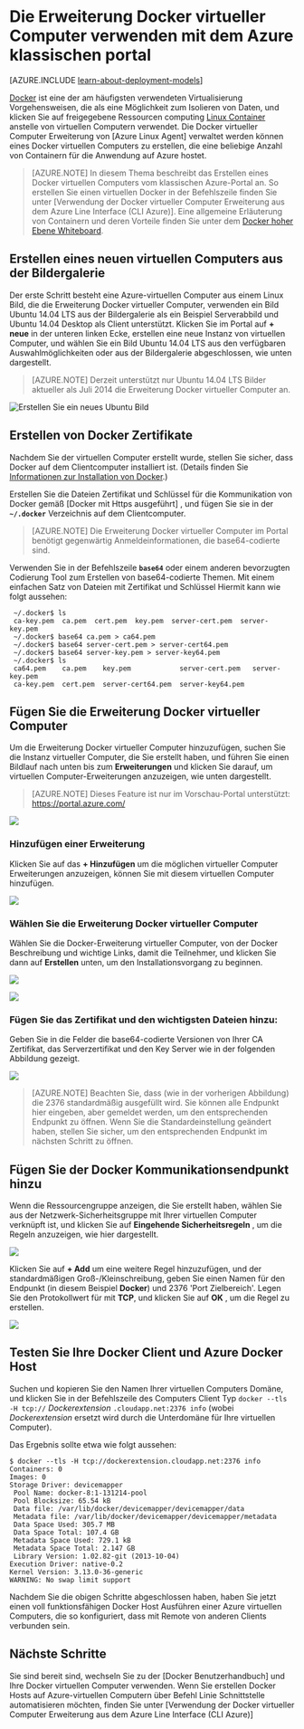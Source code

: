 <properties
    pageTitle="Mit Docker virtueller Computer Erweiterung für Linux | Microsoft Azure"
    description="Beschreibt Docker und die Erweiterungen Azure-virtuellen Computern und Azure-virtuellen Computern erstellen, die mithilfe der Azure CLI im Modell zur klassischen Bereitstellung von Docker Hosts sind."
    services="virtual-machines-linux"
    documentationCenter=""
    authors="squillace"
    manager="timlt"
    editor="tysonn"
    tags="azure-service-management"/>

<tags
    ms.service="virtual-machines-linux"
    ms.devlang="multiple"
    ms.topic="article"
    ms.tgt_pltfrm="vm-linux"
    ms.workload="infrastructure-services"
    ms.date="05/27/2016"
    ms.author="rasquill"/>


# <a name="using-the-docker-vm-extension-with-the-azure-classic-portal"></a>Die Erweiterung Docker virtueller Computer verwenden mit dem Azure klassischen portal

[AZURE.INCLUDE [learn-about-deployment-models](../../includes/learn-about-deployment-models-classic-include.md)]


[Docker](https://www.docker.com/) ist eine der am häufigsten verwendeten Virtualisierung Vorgehensweisen, die als eine Möglichkeit zum Isolieren von Daten, und klicken Sie auf freigegebene Ressourcen computing [Linux Container](http://en.wikipedia.org/wiki/LXC) anstelle von virtuellen Computern verwendet. Die Docker virtueller Computer Erweiterung von [Azure Linux Agent] verwaltet werden können eines Docker virtuellen Computers zu erstellen, die eine beliebige Anzahl von Containern für die Anwendung auf Azure hostet.

> [AZURE.NOTE] In diesem Thema beschreibt das Erstellen eines Docker virtuellen Computers vom klassischen Azure-Portal an. So erstellen Sie einen virtuellen Docker in der Befehlszeile finden Sie unter [Verwendung der Docker virtueller Computer Erweiterung aus dem Azure Line Interface (CLI Azure)]. Eine allgemeine Erläuterung von Containern und deren Vorteile finden Sie unter dem [Docker hoher Ebene Whiteboard](http://channel9.msdn.com/Blogs/Regular-IT-Guy/Docker-High-Level-Whiteboard).

## <a name="create-a-new-vm-from-the-image-gallery"></a>Erstellen eines neuen virtuellen Computers aus der Bildergalerie
Der erste Schritt besteht eine Azure-virtuellen Computer aus einem Linux Bild, die die Erweiterung Docker virtueller Computer, verwenden ein Bild Ubuntu 14.04 LTS aus der Bildergalerie als ein Beispiel Serverabbild und Ubuntu 14.04 Desktop als Client unterstützt. Klicken Sie im Portal auf **+ neue** in der unteren linken Ecke, erstellen eine neue Instanz von virtuellen Computer, und wählen Sie ein Bild Ubuntu 14.04 LTS aus den verfügbaren Auswahlmöglichkeiten oder aus der Bildergalerie abgeschlossen, wie unten dargestellt.

> [AZURE.NOTE] Derzeit unterstützt nur Ubuntu 14.04 LTS Bilder aktueller als Juli 2014 die Erweiterung Docker virtueller Computer an.

![Erstellen Sie ein neues Ubuntu Bild](./media/virtual-machines-linux-classic-portal-use-docker/ChooseUbuntu.png)

## <a name="create-docker-certificates"></a>Erstellen von Docker Zertifikate

Nachdem Sie der virtuellen Computer erstellt wurde, stellen Sie sicher, dass Docker auf dem Clientcomputer installiert ist. (Details finden Sie [Informationen zur Installation von Docker](https://docs.docker.com/installation/#installation).)

Erstellen Sie die Dateien Zertifikat und Schlüssel für die Kommunikation von Docker gemäß [Docker mit Https ausgeführt] , und fügen Sie sie in der **`~/.docker`** Verzeichnis auf dem Clientcomputer.

> [AZURE.NOTE] Die Erweiterung Docker virtueller Computer im Portal benötigt gegenwärtig Anmeldeinformationen, die base64-codierte sind.

Verwenden Sie in der Befehlszeile **`base64`** oder einem anderen bevorzugten Codierung Tool zum Erstellen von base64-codierte Themen. Mit einem einfachen Satz von Dateien mit Zertifikat und Schlüssel Hiermit kann wie folgt aussehen:

```
 ~/.docker$ ls
 ca-key.pem  ca.pem  cert.pem  key.pem  server-cert.pem  server-key.pem
 ~/.docker$ base64 ca.pem > ca64.pem
 ~/.docker$ base64 server-cert.pem > server-cert64.pem
 ~/.docker$ base64 server-key.pem > server-key64.pem
 ~/.docker$ ls
 ca64.pem    ca.pem    key.pem            server-cert.pem   server-key.pem
 ca-key.pem  cert.pem  server-cert64.pem  server-key64.pem
```

## <a name="add-the-docker-vm-extension"></a>Fügen Sie die Erweiterung Docker virtueller Computer
Um die Erweiterung Docker virtueller Computer hinzuzufügen, suchen Sie die Instanz virtueller Computer, die Sie erstellt haben, und führen Sie einen Bildlauf nach unten bis zum **Erweiterungen** und klicken Sie darauf, um virtuellen Computer-Erweiterungen anzuzeigen, wie unten dargestellt.
> [AZURE.NOTE] Dieses Feature ist nur im Vorschau-Portal unterstützt: https://portal.azure.com/

![](./media/virtual-machines-linux-classic-portal-use-docker/ClickExtensions.png)
### <a name="add-an-extension"></a>Hinzufügen einer Erweiterung
Klicken Sie auf das **+ Hinzufügen** um die möglichen virtueller Computer Erweiterungen anzuzeigen, können Sie mit diesem virtuellen Computer hinzufügen.

![](./media/virtual-machines-linux-classic-portal-use-docker/ClickAdd.png)
### <a name="select-the-docker-vm-extension"></a>Wählen Sie die Erweiterung Docker virtueller Computer
Wählen Sie die Docker-Erweiterung virtueller Computer, von der Docker Beschreibung und wichtige Links, damit die Teilnehmer, und klicken Sie dann auf **Erstellen** unten, um den Installationsvorgang zu beginnen.

![](./media/virtual-machines-linux-classic-portal-use-docker/ChooseDockerExtension.png)

![](./media/virtual-machines-linux-classic-portal-use-docker/CreateButtonFocus.png)
### <a name="add-your-certificate-and-key-files"></a>Fügen Sie das Zertifikat und den wichtigsten Dateien hinzu:

Geben Sie in die Felder die base64-codierte Versionen von Ihrer CA Zertifikat, das Serverzertifikat und den Key Server wie in der folgenden Abbildung gezeigt.

![](./media/virtual-machines-linux-classic-portal-use-docker/AddExtensionFormFilled.png)

> [AZURE.NOTE] Beachten Sie, dass (wie in der vorherigen Abbildung) die 2376 standardmäßig ausgefüllt wird. Sie können alle Endpunkt hier eingeben, aber gemeldet werden, um den entsprechenden Endpunkt zu öffnen. Wenn Sie die Standardeinstellung geändert haben, stellen Sie sicher, um den entsprechenden Endpunkt im nächsten Schritt zu öffnen.

## <a name="add-the-docker-communication-endpoint"></a>Fügen Sie der Docker Kommunikationsendpunkt hinzu
Wenn die Ressourcengruppe anzeigen, die Sie erstellt haben, wählen Sie aus der Netzwerk-Sicherheitsgruppe mit Ihrer virtuellen Computer verknüpft ist, und klicken Sie auf **Eingehende Sicherheitsregeln** , um die Regeln anzuzeigen, wie hier dargestellt.

![](./media/virtual-machines-linux-classic-portal-use-docker/AddingEndpoint.png)

Klicken Sie auf **+ Add** um eine weitere Regel hinzuzufügen, und der standardmäßigen Groß-/Kleinschreibung, geben Sie einen Namen für den Endpunkt (in diesem Beispiel **Docker**) und 2376 'Port Zielbereich'. Legen Sie den Protokollwert für mit **TCP**, und klicken Sie auf **OK** , um die Regel zu erstellen.

![](./media/virtual-machines-linux-classic-portal-use-docker/AddEndpointFormFilledOut.png)


## <a name="test-your-docker-client-and-azure-docker-host"></a>Testen Sie Ihre Docker Client und Azure Docker Host
Suchen und kopieren Sie den Namen Ihrer virtuellen Computers Domäne, und klicken Sie in der Befehlszeile des Computers Client Typ `docker --tls -H tcp://` *Dockerextension* `.cloudapp.net:2376 info` (wobei *Dockerextension* ersetzt wird durch die Unterdomäne für Ihre virtuellen Computer).

Das Ergebnis sollte etwa wie folgt aussehen:

```
$ docker --tls -H tcp://dockerextension.cloudapp.net:2376 info
Containers: 0
Images: 0
Storage Driver: devicemapper
 Pool Name: docker-8:1-131214-pool
 Pool Blocksize: 65.54 kB
 Data file: /var/lib/docker/devicemapper/devicemapper/data
 Metadata file: /var/lib/docker/devicemapper/devicemapper/metadata
 Data Space Used: 305.7 MB
 Data Space Total: 107.4 GB
 Metadata Space Used: 729.1 kB
 Metadata Space Total: 2.147 GB
 Library Version: 1.02.82-git (2013-10-04)
Execution Driver: native-0.2
Kernel Version: 3.13.0-36-generic
WARNING: No swap limit support
```

Nachdem Sie die obigen Schritte abgeschlossen haben, haben Sie jetzt einen voll funktionsfähigen Docker Host Ausführen einer Azure virtuellen Computers, die so konfiguriert, dass mit Remote von anderen Clients verbunden sein.

<!--Every topic should have next steps and links to the next logical set of content to keep the customer engaged-->
## <a name="next-steps"></a>Nächste Schritte

Sie sind bereit sind, wechseln Sie zu der [Docker Benutzerhandbuch] und Ihre Docker virtuellen Computer verwenden. Wenn Sie erstellen Docker Hosts auf Azure-virtuellen Computern über Befehl Linie Schnittstelle automatisieren möchten, finden Sie unter [Verwendung der Docker virtueller Computer Erweiterung aus dem Azure Line Interface (CLI Azure)]

<!--Anchors-->
[Create a new VM from the Image Gallery]: #createvm
[Create Docker Certificates]: #dockercerts
[Add the Docker VM Extension]: #adddockerextension
[Test Docker Client and Azure Docker Host]: #testclientandserver
[Next steps]: #next-steps

<!--Image references-->
[StartingPoint]: ./media/StartingPoint.png
[StartingPoint]: ./media/StartingPoint.png
[StartingPoint]: ./media/StartingPoint.png
[StartingPoint]: ./media/StartingPoint.png
[StartingPoint]: ./media/StartingPoint.png
[StartingPoint]: ./media/StartingPoint.png
[StartingPoint]: ./media/StartingPoint.png
[StartingPoint]: ./media/StartingPoint.png
[6]: ./media/markdown-template-for-new-articles/pretty49.png
[7]: ./media/markdown-template-for-new-articles/channel-9.png


<!--Link references-->
[So verwenden Sie die Docker virtueller Computer Erweiterung aus dem Azure Line Interface (CLI Azure)]: http://azure.microsoft.com/documentation/articles/virtual-machines-docker-with-xplat-cli/
[Azure Linux-Agent]: virtual-machines-linux-agent-user-guide.md
[Link 3 to another azure.microsoft.com documentation topic]: ../storage-whatis-account.md

[Ausführen von Docker mit https]: http://docs.docker.com/articles/https/
[Docker-Benutzerhandbuch]: https://docs.docker.com/userguide/
